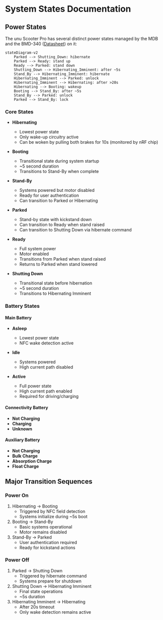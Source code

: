 # System States Documentation

## Power States

The unu Scooter Pro has several distinct power states managed by the MDB and the BMD-340 ([Datasheet](https://content.u-blox.com/sites/default/files/BMD-340_DataSheet_UBX-19033353.pdf)) on it:

```mermaid
stateDiagram-v2
    Parked --> Shutting_Down: hibernate
    Parked --> Ready: stand up
    Ready --> Parked: stand down
    Shutting_Down --> Hibernating_Imminent: after ~5s
    Stand_By --> Hibernating_Imminent: hibernate
    Hibernating_Imminent --> Parked: unlock
    Hibernating_Imminent --> Hibernating: after >20s
    Hibernating --> Booting: wakeup  
    Booting --> Stand_By: after ~5s
    Stand_By --> Parked: unlock
    Parked --> Stand_By: lock
```

### Core States
- **Hibernating**
  - Lowest power state
  - Only wake-up circuitry active
  - Can be woken by pulling both brakes for 10s (monitored by nRF chip)

- **Booting**
  - Transitional state during system startup
  - ~5 second duration
  - Transitions to Stand-By when complete

- **Stand-By**
  - Systems powered but motor disabled
  - Ready for user authentication
  - Can transition to Parked or Hibernating

- **Parked**
  - Stand-by state with kickstand down
  - Can transition to Ready when stand raised
  - Can transition to Shutting Down via hibernate command

- **Ready**
  - Full system power
  - Motor enabled
  - Transitions from Parked when stand raised
  - Returns to Parked when stand lowered

- **Shutting Down**
  - Transitional state before hibernation
  - ~5 second duration
  - Transitions to Hibernating Imminent

### Battery States

#### Main Battery
- **Asleep**
  - Lowest power state
  - NFC wake detection active
  
- **Idle** 
  - Systems powered
  - High current path disabled
  
- **Active**
  - Full power state
  - High current path enabled
  - Required for driving/charging

#### Connectivity Battery
- **Not Charging**
- **Charging**
- **Unknown**

#### Auxiliary Battery
- **Not Charging**
- **Bulk Charge**
- **Absorption Charge** 
- **Float Charge**

## Major Transition Sequences

### Power On
1. Hibernating -> Booting
   - Triggered by NFC field detection
   - Systems initialize during ~5s boot
2. Booting -> Stand-By  
   - Basic systems operational
   - Motor remains disabled
3. Stand-By -> Parked
   - User authentication required
   - Ready for kickstand actions

### Power Off
1. Parked -> Shutting Down
   - Triggered by hibernate command
   - Systems prepare for shutdown
2. Shutting Down -> Hibernating Imminent
   - Final state operations
   - ~5s duration
3. Hibernating Imminent -> Hibernating
   - After 20s timeout
   - Only wake detection remains active
